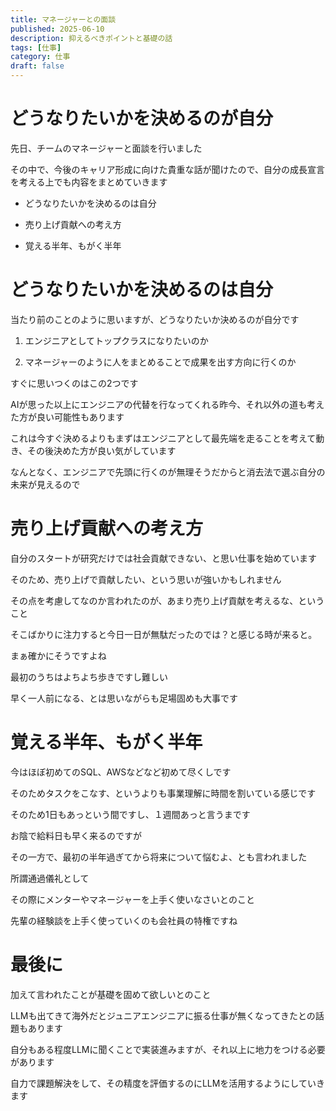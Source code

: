```yaml
---
title: マネージャーとの面談
published: 2025-06-10
description: 抑えるべきポイントと基礎の話
tags: [仕事]
category: 仕事
draft: false
---
```


# どうなりたいかを決めるのが自分

先日、チームのマネージャーと面談を行いました

その中で、今後のキャリア形成に向けた貴重な話が聞けたので、自分の成長宣言を考える上でも内容をまとめていきます


- どうなりたいかを決めるのは自分

- 売り上げ貢献への考え方

- 覚える半年、もがく半年


# どうなりたいかを決めるのは自分

当たり前のことのように思いますが、どうなりたいか決めるのが自分です

1. エンジニアとしてトップクラスになりたいのか

2. マネージャーのように人をまとめることで成果を出す方向に行くのか

すぐに思いつくのはこの2つです

AIが思った以上にエンジニアの代替を行なってくれる昨今、それ以外の道も考えた方が良い可能性もあります

これは今すぐ決めるよりもまずはエンジニアとして最先端を走ることを考えて動き、その後決めた方が良い気がしています

なんとなく、エンジニアで先頭に行くのが無理そうだからと消去法で選ぶ自分の未来が見えるので

# 売り上げ貢献への考え方

自分のスタートが研究だけでは社会貢献できない、と思い仕事を始めています

そのため、売り上げで貢献したい、という思いが強いかもしれません

その点を考慮してなのか言われたのが、あまり売り上げ貢献を考えるな、ということ

そこばかりに注力すると今日一日が無駄だったのでは？と感じる時が来ると。

まぁ確かにそうですよね

最初のうちはよちよち歩きですし難しい

早く一人前になる、とは思いながらも足場固めも大事です

# 覚える半年、もがく半年

今はほぼ初めてのSQL、AWSなどなど初めて尽くしです

そのためタスクをこなす、というよりも事業理解に時間を割いている感じです

そのため1日もあっという間ですし、１週間あっと言うまです

お陰で給料日も早く来るのですが

その一方で、最初の半年過ぎてから将来について悩むよ、とも言われました

所謂通過儀礼として

その際にメンターやマネージャーを上手く使いなさいとのこと

先輩の経験談を上手く使っていくのも会社員の特権ですね

# 最後に

加えて言われたことが基礎を固めて欲しいとのこと

LLMも出てきて海外だとジュニアエンジニアに振る仕事が無くなってきたとの話題もあります

自分もある程度LLMに聞くことで実装進みますが、それ以上に地力をつける必要があります

自力で課題解決をして、その精度を評価するのにLLMを活用するようにしていきます

